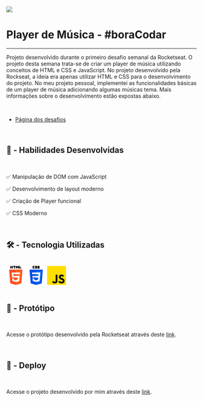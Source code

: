 <link rel="stylesheet" href="style.css">
<link rel="stylesheet" href="readme.css">

<img src="./img/capa.jpg" class="imgReadme">
<h1 class="titulo">Player de Música - #boraCodar</h1>
<hr>
<p class="texto">Projeto desenvolvido durante o primeiro desafio semanal da Rocketseat. O projeto desta semana trata-se de criar um player de música utilizando conceitos de HTML e CSS e JavaScript. No projeto desenvolvido pela Rockseat, a ideia era apenas utilizar HTML e CSS para o desenvolvimento do projeto. No meu projeto pessoal, implementei as funcionalidades básicas de um player de música adicionando algumas músicas tema. Mais informações sobre o desenvolvimento estão expostas abaixo.</p>
<br>
<ul>
    <li><a href="https://boracodar.dev/?utm_source=youtube&utm_medium=organic&utm_campaign=lead&utm_term=boracodar&utm_content=descricao-boracodar_desafio01">Página dos desafios</a></li>
</ul>
<br>
<h2 class="subtit">👷‍ - Habilidades Desenvolvidas</h2>
<br>
<p class="texto">✅ Manipulação de DOM com JavaScript</p>
<p class="texto">✅ Desenvolvimento de layout moderno</p>
<p class="texto">✅ Criação de Player funcional</p>
<p class="texto">✅ CSS Moderno</p>
<br>
<h2 class="subtit">🛠 - Tecnologia Utilizadas</h2>
<br>
<div class="alinhamento">
    <img src="./img/html-5.png" alt="" style="width: 50px">
    <img src="./img/css-3.png" alt="" style="width: 50px">
    <img src="./img/js.png" alt="" style="width: 50px">
</div>
<br>
<h2 class="subtit">🎨 - Protótipo</h2>
<br>
<p class="texto">Acesse o protótipo desenvolvido pela Rocketseat através deste <a href="https://www.figma.com/file/rDX2BRLjmQT9XhNfaKEmCK/%23boraCodar---Desafio-1-(Community)?node-id=1%3A61&t=KWXTDNddEm0hAWgQ-0">link</a>.</p>
<br>
<h2 class="subtit">🔗 - Deploy</h2>
<br>
<p class="texto">Acesse o projeto desenvolvido por mim através deste <a href="https://txpo17.csb.app/">link</a>.</p>
